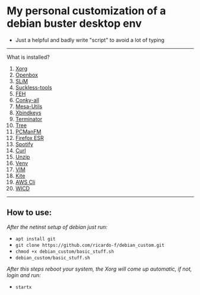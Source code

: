 # My personal customization of a debian buster desktop env

- Just a helpful and badly write "script" to avoid a lot of typing
---
What is installed?

1. [Xorg](https://wiki.debian.org/Xorg)
2. [Openbox](https://wiki.debian.org/Openbox)
3. [SLiM](https://wiki.debian.org/Openbox)
4. [Suckless-tools](https://suckless.org/)
5. [FEH](https://feh.finalrewind.org/)
6. [Conky-all](https://packages.debian.org/buster/conky-all)
7. [Mesa-Utils](https://packages.debian.org/buster/mesa-utils)
8. [Xbindkeys](https://packages.debian.org/buster/xbindkeys)
9. [Terminator](https://packages.debian.org/pt-br/buster/terminator)
10. [Tree](https://packages.debian.org/buster/tree)
11. [PCManFM](https://packages.debian.org/buster/utils/pcmanfm)
12. [Firefox ESR](https://packages.debian.org/buster/firefox-esr)
13. [Spotify](https://www.spotify.com/br/download/linux/)
14. [Curl](https://packages.debian.org/buster/curl)
15. [Unzip](https://packages.debian.org/buster/unzip)
16. [Venv](https://docs.python.org/3/library/venv.html)
17. [VIM](https://packages.debian.org/buster/vim)
18. [Kite](https://www.kite.com/)
19. [AWS Cli](https://packages.debian.org/buster/awscli)
20. [WICD](https://packages.debian.org/pt-br/buster/wicd)
---
## How to use:

_After the netinst setup of debian just run:_

- `apt install git`
- `git clone https://github.com/ricardo-f/debian_custom.git`
- `chmod +x debian_custom/basic_stuff.sh`
- `debian_custom/basic_stuff.sh`

_After this steps reboot your system, the Xorg will come up automatic, if not, login and run:_

- `startx`
